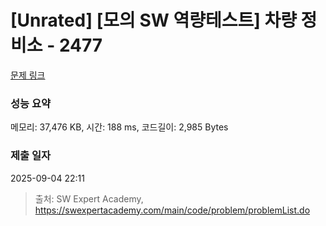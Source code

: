 # [Unrated] [모의 SW 역량테스트] 차량 정비소 - 2477 

[문제 링크](https://swexpertacademy.com/main/code/problem/problemDetail.do?contestProbId=AV6c6bgaIuoDFAXy) 

### 성능 요약

메모리: 37,476 KB, 시간: 188 ms, 코드길이: 2,985 Bytes

### 제출 일자

2025-09-04 22:11



> 출처: SW Expert Academy, https://swexpertacademy.com/main/code/problem/problemList.do